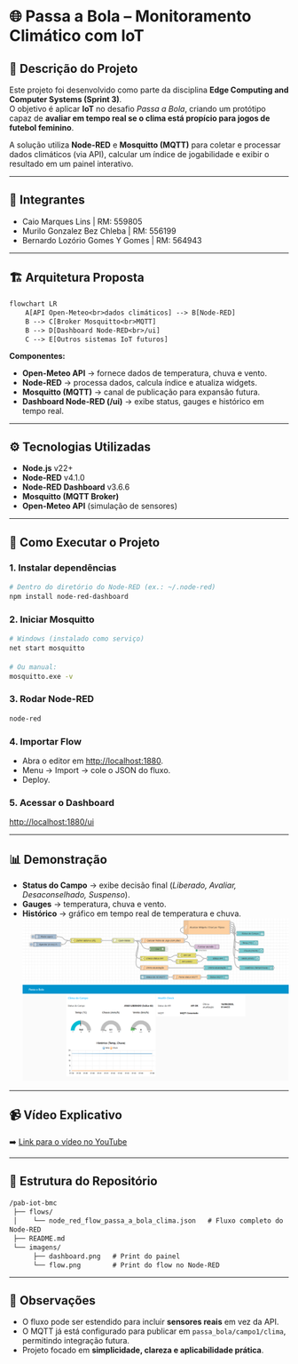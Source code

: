 # 🌐 Passa a Bola – Monitoramento Climático com IoT

## 📌 Descrição do Projeto
Este projeto foi desenvolvido como parte da disciplina **Edge Computing and Computer Systems (Sprint 3)**.  
O objetivo é aplicar **IoT** no desafio *Passa a Bola*, criando um protótipo capaz de **avaliar em tempo real se o clima está propício para jogos de futebol feminino**.

A solução utiliza **Node-RED** e **Mosquitto (MQTT)** para coletar e processar dados climáticos (via API), calcular um índice de jogabilidade e exibir o resultado em um painel interativo.

---

## 👥 Integrantes
- Caio Marques Lins | RM: 559805  
- Murilo Gonzalez Bez Chleba | RM: 556199  
- Bernardo Lozório Gomes Y Gomes | RM: 564943  

---

## 🏗️ Arquitetura Proposta
```mermaid
flowchart LR
    A[API Open-Meteo<br>dados climáticos] --> B[Node-RED]
    B --> C[Broker Mosquitto<br>MQTT]
    B --> D[Dashboard Node-RED<br>/ui]
    C --> E[Outros sistemas IoT futuros]
```

**Componentes:**
- **Open-Meteo API** → fornece dados de temperatura, chuva e vento.  
- **Node-RED** → processa dados, calcula índice e atualiza widgets.  
- **Mosquitto (MQTT)** → canal de publicação para expansão futura.  
- **Dashboard Node-RED (/ui)** → exibe status, gauges e histórico em tempo real.  

---

## ⚙️ Tecnologias Utilizadas
- **Node.js** v22+  
- **Node-RED** v4.1.0  
- **Node-RED Dashboard** v3.6.6  
- **Mosquitto (MQTT Broker)**  
- **Open-Meteo API** (simulação de sensores)  

---

## 🚀 Como Executar o Projeto

### 1. Instalar dependências
```bash
# Dentro do diretório do Node-RED (ex.: ~/.node-red)
npm install node-red-dashboard
```

### 2. Iniciar Mosquitto
```bash
# Windows (instalado como serviço)
net start mosquitto

# Ou manual:
mosquitto.exe -v
```

### 3. Rodar Node-RED
```bash
node-red
```

### 4. Importar Flow
- Abra o editor em [http://localhost:1880](http://localhost:1880).  
- Menu → Import → cole o JSON do fluxo.  
- Deploy.

### 5. Acessar o Dashboard
[http://localhost:1880/ui](http://localhost:1880/ui)  

---

## 📊 Demonstração
- **Status do Campo** → exibe decisão final (*Liberado, Avaliar, Desaconselhado, Suspenso*).  
- **Gauges** → temperatura, chuva e vento.  
- **Histórico** → gráfico em tempo real de temperatura e chuva.  
![Dashboard](imagens/image1.png)
![Flow](imagens/image2.png)

---

## 📹 Vídeo Explicativo
➡️ [Link para o vídeo no YouTube](https://youtu.be/rzKAcVHiy4w)

---

## 📂 Estrutura do Repositório
```
/pab-iot-bmc
 ├── flows/
 │    └── node_red_flow_passa_a_bola_clima.json   # Fluxo completo do Node-RED
 ├── README.md
 └── imagens/
      ├── dashboard.png   # Print do painel
      └── flow.png        # Print do flow no Node-RED
```

---

## 📌 Observações
- O fluxo pode ser estendido para incluir **sensores reais** em vez da API.  
- O MQTT já está configurado para publicar em `passa_bola/campo1/clima`, permitindo integração futura.  
- Projeto focado em **simplicidade, clareza e aplicabilidade prática**.  
